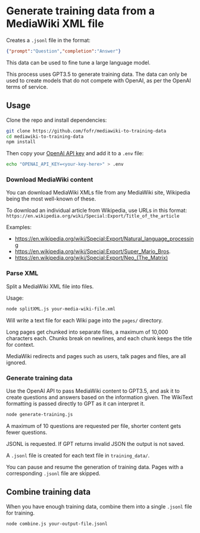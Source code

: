 # Generate training data from a MediaWiki XML file

Creates a `.jsonl` file in the format:

```json
{"prompt":"Question","completion":"Answer"}
```

This data can be used to fine tune a large language model.

This process uses GPT3.5 to generate training data. The data can only be used to create models that do not compete with OpenAI, as per the OpenAI terms of service.

## Usage

Clone the repo and install dependencies:

```sh
git clone https://github.com/fofr/mediawiki-to-training-data
cd mediawiki-to-training-data
npm install
```

Then copy your [OpenAI API key](https://platform.openai.com/account/api-keys) and add it to a `.env` file:

```sh
echo "OPENAI_API_KEY=<your-key-here>" > .env
```

### Download MediaWiki content

You can download MediaWiki XMLs file from any MediaWiki site, Wikipedia being the most well-known of these.

To download an individual article from Wikipedia, use URLs in this format: `https://en.wikipedia.org/wiki/Special:Export/Title_of_the_article`

Examples:

- https://en.wikipedia.org/wiki/Special:Export/Natural_language_processing
- https://en.wikipedia.org/wiki/Special:Export/Super_Mario_Bros.
- https://en.wikipedia.org/wiki/Special:Export/Neo_(The_Matrix)

### Parse XML

Split a MediaWiki XML file into files.

Usage:

```sh
node splitXML.js your-media-wiki-file.xml
```

Will write a text file for each Wiki page into the `pages/` directory.

Long pages get chunked into separate files, a maximum of 10,000 characters each. Chunks break on newlines, and each chunk keeps the title for context.

MediaWiki redirects and pages such as users, talk pages and files, are all ignored.

### Generate training data

Use the OpenAI API to pass MediaWiki content to GPT3.5, and ask it to create questions and answers based on the information given. The WikiText formatting is passed directly to GPT as it can interpret it.

```sh
node generate-training.js
```

A maximum of 10 questions are requested per file, shorter content gets fewer questions.

JSONL is requested. If GPT returns invalid JSON the output is not saved.

A `.jsonl` file is created for each text file in `training_data/`.

You can pause and resume the generation of training data. Pages with a corresponding `.jsonl` file are skipped.

## Combine training data

When you have enough training data, combine them into a single `.jsonl` file for training.

```sh
node combine.js your-output-file.jsonl
```

